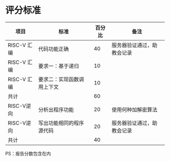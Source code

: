 # 评分标准

| 项目        | 标准                       | 百分比 | 备注                       |
| ----------- | -------------------------- | ------ | -------------------------- |
| RISC-V 汇编 | 代码功能正确               | 40     | 服务器验证通过，助教会记录 |
| RISC-V 汇编 | 要求一：基于递归           | 10     |                            |
| RISC-V 汇编 | 要求二：实现函数调用上下文 | 10     |                            |
| 共计        |                            | 60     |                            |
| RISC-V逆向  | 分析出程序功能             | 20     | 使用何种加解密算法         |
| RISC-V逆向  | 写出功能相同的程序源代码   | 20     | 服务器验证通过，助教会记录 |
| 共计        |                            | 40     |                            |

PS：报告分数包含在内
